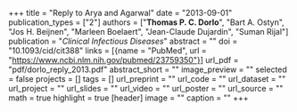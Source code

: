 +++
title = "Reply to Arya and Agarwal"
date = "2013-09-01"
publication_types = ["2"]
authors = ["**Thomas P. C. Dorlo**", "Bart A. Ostyn", "Jos H. Beijnen", "Marleen Boelaert", "Jean-Claude Dujardin", "Suman Rijal"]
publication = "_Clinical Infectious Diseases_"
abstract = ""
doi = "10.1093/cid/cit388"
links = [{name = "PubMed", url = "https://www.ncbi.nlm.nih.gov/pubmed/23759350"}]
url_pdf = "pdf/dorlo_reply_2013.pdf"
abstract_short = ""
image_preview = ""
selected = false
projects = []
tags = []
url_preprint = ""
url_code = ""
url_dataset = ""
url_project = ""
url_slides = ""
url_video = ""
url_poster = ""
url_source = ""
math = true
highlight = true
[header]
image = ""
caption = ""
+++
